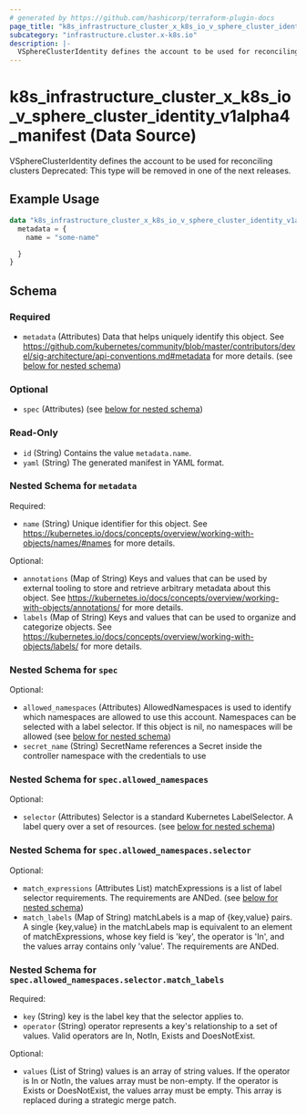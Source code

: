```yaml
---
# generated by https://github.com/hashicorp/terraform-plugin-docs
page_title: "k8s_infrastructure_cluster_x_k8s_io_v_sphere_cluster_identity_v1alpha4_manifest Data Source - terraform-provider-k8s"
subcategory: "infrastructure.cluster.x-k8s.io"
description: |-
  VSphereClusterIdentity defines the account to be used for reconciling clusters  Deprecated: This type will be removed in one of the next releases.
---
```


# k8s_infrastructure_cluster_x_k8s_io_v_sphere_cluster_identity_v1alpha4_manifest (Data Source)

VSphereClusterIdentity defines the account to be used for reconciling clusters  Deprecated: This type will be removed in one of the next releases.

## Example Usage

```terraform
data "k8s_infrastructure_cluster_x_k8s_io_v_sphere_cluster_identity_v1alpha4_manifest" "example" {
  metadata = {
    name = "some-name"

  }
}
```

<!-- schema generated by tfplugindocs -->
## Schema

### Required

- `metadata` (Attributes) Data that helps uniquely identify this object. See https://github.com/kubernetes/community/blob/master/contributors/devel/sig-architecture/api-conventions.md#metadata for more details. (see [below for nested schema](#nestedatt--metadata))

### Optional

- `spec` (Attributes) (see [below for nested schema](#nestedatt--spec))

### Read-Only

- `id` (String) Contains the value `metadata.name`.
- `yaml` (String) The generated manifest in YAML format.

<a id="nestedatt--metadata"></a>
### Nested Schema for `metadata`

Required:

- `name` (String) Unique identifier for this object. See https://kubernetes.io/docs/concepts/overview/working-with-objects/names/#names for more details.

Optional:

- `annotations` (Map of String) Keys and values that can be used by external tooling to store and retrieve arbitrary metadata about this object. See https://kubernetes.io/docs/concepts/overview/working-with-objects/annotations/ for more details.
- `labels` (Map of String) Keys and values that can be used to organize and categorize objects. See https://kubernetes.io/docs/concepts/overview/working-with-objects/labels/ for more details.


<a id="nestedatt--spec"></a>
### Nested Schema for `spec`

Optional:

- `allowed_namespaces` (Attributes) AllowedNamespaces is used to identify which namespaces are allowed to use this account. Namespaces can be selected with a label selector. If this object is nil, no namespaces will be allowed (see [below for nested schema](#nestedatt--spec--allowed_namespaces))
- `secret_name` (String) SecretName references a Secret inside the controller namespace with the credentials to use

<a id="nestedatt--spec--allowed_namespaces"></a>
### Nested Schema for `spec.allowed_namespaces`

Optional:

- `selector` (Attributes) Selector is a standard Kubernetes LabelSelector. A label query over a set of resources. (see [below for nested schema](#nestedatt--spec--allowed_namespaces--selector))

<a id="nestedatt--spec--allowed_namespaces--selector"></a>
### Nested Schema for `spec.allowed_namespaces.selector`

Optional:

- `match_expressions` (Attributes List) matchExpressions is a list of label selector requirements. The requirements are ANDed. (see [below for nested schema](#nestedatt--spec--allowed_namespaces--selector--match_expressions))
- `match_labels` (Map of String) matchLabels is a map of {key,value} pairs. A single {key,value} in the matchLabels map is equivalent to an element of matchExpressions, whose key field is 'key', the operator is 'In', and the values array contains only 'value'. The requirements are ANDed.

<a id="nestedatt--spec--allowed_namespaces--selector--match_expressions"></a>
### Nested Schema for `spec.allowed_namespaces.selector.match_labels`

Required:

- `key` (String) key is the label key that the selector applies to.
- `operator` (String) operator represents a key's relationship to a set of values. Valid operators are In, NotIn, Exists and DoesNotExist.

Optional:

- `values` (List of String) values is an array of string values. If the operator is In or NotIn, the values array must be non-empty. If the operator is Exists or DoesNotExist, the values array must be empty. This array is replaced during a strategic merge patch.
